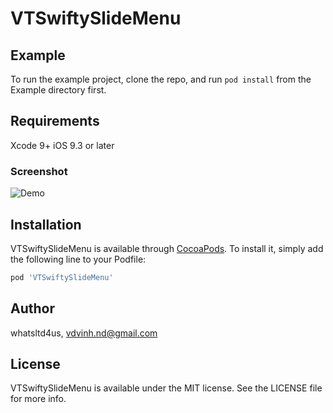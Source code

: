 # VTSwiftySlideMenu

## Example

To run the example project, clone the repo, and run `pod install` from the Example directory first.

## Requirements

Xcode 9+
iOS 9.3 or later

### Screenshot ###

![Demo](https://raw.githubusercontent.com/whatsltd4us/VTSwiftySlideMenu/master/Resources/Demo.gif)

## Installation

VTSwiftySlideMenu is available through [CocoaPods](https://cocoapods.org). To install
it, simply add the following line to your Podfile:

```ruby
pod 'VTSwiftySlideMenu'
```

## Author

whatsltd4us, vdvinh.nd@gmail.com

## License

VTSwiftySlideMenu is available under the MIT license. See the LICENSE file for more info.
